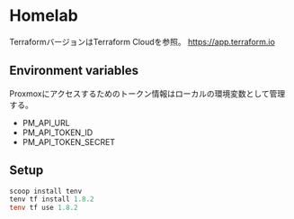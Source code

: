# Homelab

TerraformバージョンはTerraform Cloudを参照。
https://app.terraform.io

## Environment variables

Proxmoxにアクセスするためのトークン情報はローカルの環境変数として管理する。

- PM_API_URL
- PM_API_TOKEN_ID
- PM_API_TOKEN_SECRET

## Setup

```powershell
scoop install tenv
tenv tf install 1.8.2
tenv tf use 1.8.2
```

